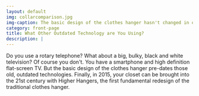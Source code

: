```yaml
---
layout: default
img: collarcomparison.jpg
img-caption: The basic design of the clothes hanger hasn't changed in over 100 years. Bring your closet into the modern age with the new standard&#58; Higher Hangers.
category: front-page
title: What Other Outdated Technology are You Using?
description: |
---
```

Do you use a rotary telephone? What about a big, bulky, black and white television? Of course you don't. You have a smartphone and high definition flat-screen TV. But the basic design of the clothes hanger pre-dates those old, outdated technologies. Finally, in 2015, your closet can be brought into the 21st century with Higher Hangers, the first fundamental redesign of the traditional clothes hanger.